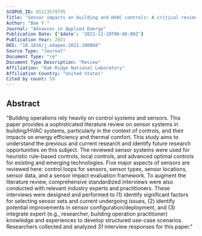 ```yaml
---
SCOPUS_ID: 85123579795
Title: "Sensor impacts on building and HVAC controls: A critical review for building energy performance"
Author: "Bae Y."
Journal: "Advances in Applied Energy"
Publication Date: {'$date': '2021-11-19T00:00:00Z'}
Publication Year: 2021
DOI: "10.1016/j.adapen.2021.100068"
Source Type: "Journal"
Document Type: "re"
Document Type Description: "Review"
Affiliation: "Oak Ridge National Laboratory"
Affiliation Country: "United States"
Cited by count: 59
---
```


## Abstract
"Building operations rely heavily on control systems and sensors. This paper provides a sophisticated literature review on sensor systems in building/HVAC systems, particularly in the context of controls, and their impacts on energy efficiency and thermal comfort. This study aims to understand the previous and current research and identify future research opportunities on this subject. The reviewed sensor systems were used for heuristic rule-based controls, local controls, and advanced optimal controls for existing and emerging technologies. Five major aspects of sensors are reviewed here: control loops for sensors, sensor types, sensor locations, sensor data, and a sensor impact evaluation framework. To augment the literature review, comprehensive standardized interviews were also conducted with relevant industry experts and practitioners. These interviews were designed and performed to (1) identify significant factors for selecting sensor sets and current undergoing issues, (2) identify potential improvements in sensor configuration/deployment, and (3) integrate expert (e.g., researcher, building operation practitioner) knowledge and experiences to develop structured use-case scenarios. Researchers collected and analyzed 31 interview responses for this paper."
